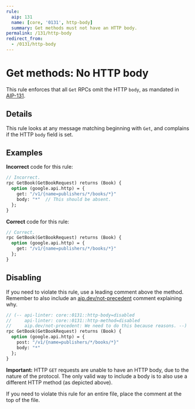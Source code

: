 ```yaml
---
rule:
  aip: 131
  name: [core, '0131', http-body]
  summary: Get methods must not have an HTTP body.
permalink: /131/http-body
redirect_from:
  - /0131/http-body
---
```


# Get methods: No HTTP body

This rule enforces that all `Get` RPCs omit the HTTP `body`, as mandated in
[AIP-131][].

## Details

This rule looks at any message matching beginning with `Get`, and complains if
the HTTP `body` field is set.

## Examples

**Incorrect** code for this rule:

```proto
// Incorrect.
rpc GetBook(GetBookRequest) returns (Book) {
  option (google.api.http) = {
    get: "/v1/{name=publishers/*/books/*}"
    body: "*"  // This should be absent.
  };
}
```

**Correct** code for this rule:

```proto
// Correct.
rpc GetBook(GetBookRequest) returns (Book) {
  option (google.api.http) = {
    get: "/v1/{name=publishers/*/books/*}"
  };
}
```

## Disabling

If you need to violate this rule, use a leading comment above the method.
Remember to also include an [aip.dev/not-precedent][] comment explaining why.

```proto
// (-- api-linter: core::0131::http-body=disabled
//     api-linter: core::0131::http-method=disabled
//     aip.dev/not-precedent: We need to do this because reasons. --)
rpc GetBook(GetBookRequest) returns (Book) {
  option (google.api.http) = {
    post: "/v1/{name=publishers/*/books/*}"
    body: "*"
  };
}
```

**Important:** HTTP `GET` requests are unable to have an HTTP body, due to the
nature of the protocol. The only valid way to include a body is to also use a
different HTTP method (as depicted above).

If you need to violate this rule for an entire file, place the comment at the
top of the file.

[aip-131]: https://aip.dev/131
[aip.dev/not-precedent]: https://aip.dev/not-precedent

